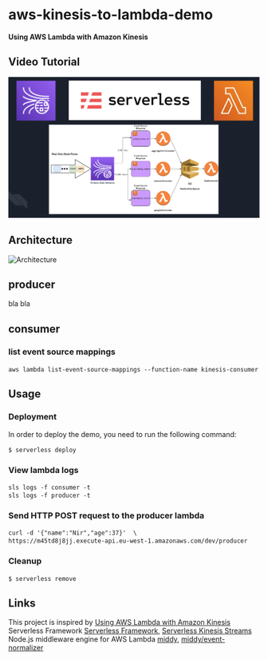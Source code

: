 # aws-kinesis-to-lambda-demo
**Using AWS Lambda with Amazon Kinesis**
## Video Tutorial
[![AWS Kinesis to Lambda Tutorial in Nodejs using Serverless framework](assets/images/thumbnail.png)](https://youtu.be/t6h32ccBxdM)

## Architecture
![Architecture](assets/images/Scaling%20based%20on%20Amazon%20SQS%20-%20Diagram.jpg)

## producer
bla bla
## consumer
### list event source mappings
`aws lambda list-event-source-mappings --function-name kinesis-consumer`
## Usage
### Deployment
In order to deploy the demo, you need to run the following command:
```
$ serverless deploy
```
### View lambda logs
```
sls logs -f consumer -t
sls logs -f producer -t
```
### Send HTTP POST request to the producer lambda
```
curl -d '{"name":"Nir","age":37}'  \
https://m45td8j8jj.execute-api.eu-west-1.amazonaws.com/dev/producer
```
### Cleanup
```
$ serverless remove
```
## Links
This project is inspired by [Using AWS Lambda with Amazon Kinesis](https://docs.aws.amazon.com/lambda/latest/dg/with-kinesis.html)
\
Serverless Framework [Serverless Framework](https://www.serverless.com/framework/docs/getting-started), [Serverless Kinesis Streams](https://www.serverless.com/framework/docs/providers/aws/events/streams)
\
Node.js middleware engine for AWS Lambda [middy](https://middy.js.org/), [middy/event-normalizer](https://www.npmjs.com/package/@middy/event-normalizer)


